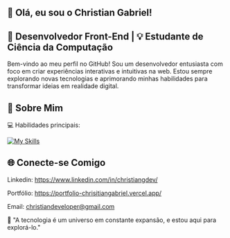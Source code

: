 ## 👋 Olá, eu sou o Christian Gabriel!

## 🎨 Desenvolvedor Front-End | 💡 Estudante de Ciência da Computação 
Bem-vindo ao meu perfil no GitHub! Sou um desenvolvedor entusiasta com foco em criar experiências interativas e intuitivas na web. Estou sempre explorando novas tecnologias e aprimorando minhas habilidades para transformar ideias em realidade digital.

## 🚀 Sobre Mim
💻 Habilidades principais:

[![My Skills](https://skillicons.dev/icons?i=js,ts,html,css,nodejs,react,git,tailwind,next,mysql,figma)](https://skillicons.dev)

## 🌐 Conecte-se Comigo
Linkedin: https://www.linkedin.com/in/christiangdev/

Portfólio: https://portfolio-chrisitiangabriel.vercel.app/

Email: christiandeveloper@gmail.com

🌟 "A tecnologia é um universo em constante expansão, e estou aqui para explorá-lo."
